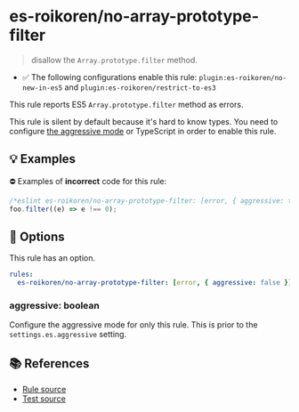 # es-roikoren/no-array-prototype-filter
> disallow the `Array.prototype.filter` method.

- ✅ The following configurations enable this rule: `plugin:es-roikoren/no-new-in-es5` and `plugin:es-roikoren/restrict-to-es3`

This rule reports ES5 `Array.prototype.filter` method as errors.

This rule is silent by default because it's hard to know types. You need to configure [the aggressive mode](../#the-aggressive-mode) or TypeScript in order to enable this rule.

## 💡 Examples

⛔ Examples of **incorrect** code for this rule:

```js
/*eslint es-roikoren/no-array-prototype-filter: [error, { aggressive: true }] */
foo.filter((e) => e !== 0);
```

## 🔧 Options

This rule has an option.

```yml
rules:
  es-roikoren/no-array-prototype-filter: [error, { aggressive: false }]
```

### aggressive: boolean

Configure the aggressive mode for only this rule.
This is prior to the `settings.es.aggressive` setting.

## 📚 References

- [Rule source](https://github.com/roikoren755/eslint-plugin-es/blob/v1.0.1/src/rules/no-array-prototype-filter.ts)
- [Test source](https://github.com/roikoren755/eslint-plugin-es/blob/v1.0.1/tests/src/rules/no-array-prototype-filter.ts)
